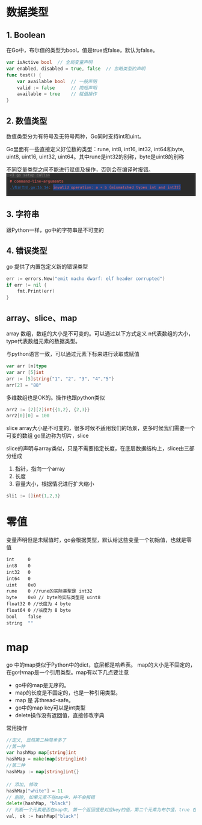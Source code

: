 # 数据类型
## 1. Boolean
在Go中，布尔值的类型为bool，值是true或false，默认为false。
```go
var isActive bool  // 全局变量声明
var enabled, disabled = true, false  // 忽略类型的声明
func test() {
	var available bool  // 一般声明
	valid := false      // 简短声明
	available = true    // 赋值操作
}
```

## 2. 数值类型
数值类型分为有符号及无符号两种，Go同时支持int和uint。

Go里面有一些直接定义好位数的类型：rune, int8, int16, int32, int64和byte, uint8, uint16, uint32, uint64。其中rune是int32的别称，byte是uint8的别称

不同变量类型之间不能进行赋值及操作，否则会在编译时报错。
![img.png](../imgs/img.png)

## 3. 字符串
跟Python一样，go中的字符串是不可变的

## 4. 错误类型
go 提供了内置包定义新的错误类型
```go
err := errors.New("emit macho dwarf: elf header corrupted")
if err != nil {
	fmt.Print(err)
}
```
## array、slice、map
array 数组，数组的大小是不可变的。可以通过以下方式定义
n代表数组的大小，type代表数组元素的数据类型。

与python语言一致，可以通过元素下标来进行读取或赋值
```go
var arr [n]type
var arr [5]int
arr := [5]string{"1", "2", "3", "4","5"}
arr[2] = "88"
```
多维数组也是OK的。操作也跟python类似
```go
arr2 := [2][2]int{{1,2}, {2,3}}
arr2[0][0] = 100
```
slice
array大小是不可变的，很多时候不适用我们的场景，更多时候我们需要一个可变的数组
go里边称为切片，slice

slice的声明与array类似，只是不需要指定长度，在底层数据结构上，slice由三部分组成

1. 指针，指向一个array
2. 长度
3. 容量大小，根据情况进行扩大缩小
```go
sli1 := []int{1,2,3}
```
# 零值
变量声明但是未赋值时，go会根据类型，默认给这些变量一个初始值，也就是零值
```bash
int     0
int8    0
int32   0
int64   0
uint    0x0
rune    0 //rune的实际类型是 int32
byte    0x0 // byte的实际类型是 uint8
float32 0 //长度为 4 byte
float64 0 //长度为 8 byte
bool    false
string  ""
```

# map
go 中的map类似于Python中的dict，底层都是哈希表。
map的大小是不固定的，在go中map是一个引用类型。map有以下几点要注意
+ go中的map是无序的。
+ map的长度是不固定的，也是一种引用类型。
+ map 是 非thread-safe。
+ go中的map key可以是int类型
+ delete操作没有返回值，直接修改字典

常用操作
```go
//定义, 显然第二种简单多了
//第一种
var hashMap map[string]int
hashMap = make(map[string]int)
//第二种
hashMap := map[string]int{}

// 添加, 修改
hashMap["white"] = 11
// 删除, 如果元素不在map中，并不会报错
delete(hashMap, "black")
// 判断一个元素是否在map中, 第一个返回值是对应key的值，第二个元素为布尔值，true 在， false 不在
val, ok := hashMap["black"]
```

